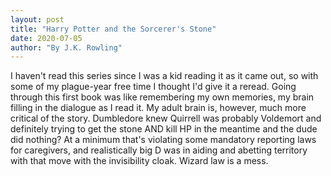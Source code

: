```yaml
---
layout: post
title: "Harry Potter and the Sorcerer's Stone"
date: 2020-07-05
author: "By J.K. Rowling"
---
```


I haven't read this series since I was a kid reading it as it came out, so with some of my plague-year free time I thought I'd give it a reread. Going through this first book was like remembering my own memories, my brain filling in the dialogue as I read it. My adult brain is, however, much more critical of the story. Dumbledore knew Quirrell was probably Voldemort and definitely trying to get the stone AND kill HP in the meantime and the dude did nothing? At a minimum that's violating some mandatory reporting laws for caregivers, and realistically big D was in aiding and abetting territory with that move with the invisibility cloak. Wizard law is a mess.
